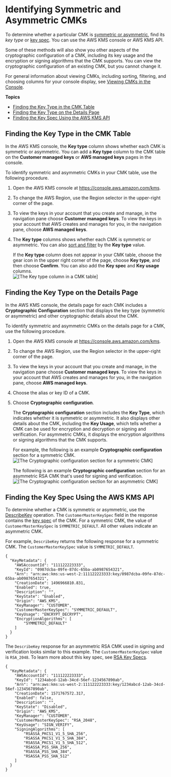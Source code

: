 # Identifying Symmetric and Asymmetric CMKs<a name="find-symm-asymm"></a>

To determine whether a particular CMK is [symmetric or asymmetric](symmetric-asymmetric.md), find its *key type* or [key spec](concepts.md#key-spec)\. You can use the AWS KMS console or AWS KMS API\. 

Some of these methods will also show you other aspects of the cryptographic configuration of a CMK, including its key usage and the encryption or signing algorithms that the CMK supports\. You can view the cryptographic configuration of an existing CMK, but you cannot change it\.

For general information about viewing CMKs, including sorting, filtering, and choosing columns for your console display, see [Viewing CMKs in the Console](viewing-keys-console.md)\.

**Topics**
+ [Finding the Key Type in the CMK Table](#find-key-type-table)
+ [Finding the Key Type on the Details Page](#find-key-type-details)
+ [Finding the Key Spec Using the AWS KMS API](#find-key-type-api)

## Finding the Key Type in the CMK Table<a name="find-key-type-table"></a>

In the AWS KMS console, the **Key type** column shows whether each CMK is symmetric or asymmetric\. You can add a **Key type** column to the CMK table on the **Customer managed keys** or **AWS managed keys** pages in the console\.

To identify symmetric and asymmetric CMKs in your CMK table, use the following procedure\.

1. Open the AWS KMS console at [https://console\.aws\.amazon\.com/kms](https://console.aws.amazon.com/kms)\.

1. To change the AWS Region, use the Region selector in the upper\-right corner of the page\.

1. To view the keys in your account that you create and manage, in the navigation pane choose **Customer managed keys**\. To view the keys in your account that AWS creates and manages for you, in the navigation pane, choose **AWS managed keys**\.

1. The **Key type** columns shows whether each CMK is symmetric or asymmetric\. You can also [sort and filter](viewing-keys-console.md#viewing-console-filter) by the **Key type** value\. 

   If the **Key type** column does not appear in your CMK table, choose the gear icon in the upper right corner of the page, choose **Key type**, and then choose **Confirm**\. You can also add the **Key spec** and **Key usage** columns\.  
![\[The Key type column in a CMK table\]](http://docs.aws.amazon.com/kms/latest/developerguide/images/console-table-key-type.png)

## Finding the Key Type on the Details Page<a name="find-key-type-details"></a>

In the AWS KMS console, the details page for each CMK includes a **Cryptographic Configuration** section that displays the key type \(symmetric or asymmetric\) and other cryptographic details about the CMK\. 

To identify symmetric and asymmetric CMKs on the details page for a CMK, use the following procedure\.

1. Open the AWS KMS console at [https://console\.aws\.amazon\.com/kms](https://console.aws.amazon.com/kms)\.

1. To change the AWS Region, use the Region selector in the upper\-right corner of the page\.

1. To view the keys in your account that you create and manage, in the navigation pane choose **Customer managed keys**\. To view the keys in your account that AWS creates and manages for you, in the navigation pane, choose **AWS managed keys**\.

1. Choose the alias or key ID of a CMK\.

1. Choose **Cryptographic configuration**\.

   The **Cryptographic configuration** section includes the **Key Type**, which indicates whether it is symmetric or asymmetric\. It also displays other details about the CMK, including the **Key Usage**, which tells whether a CMK can be used for encryption and decryption or signing and verification\. For asymmetric CMKs, it displays the encryption algorithms or signing algorithms that the CMK supports\.

   For example, the following is an example **Cryptographic configuration** section for a symmetric CMK\.  
![\[The Cryptographic configuration section for a symmetric CMK\]](http://docs.aws.amazon.com/kms/latest/developerguide/images/console-cryptographic-config-symmetric.png)

   The following is an example **Cryptographic configuration** section for an asymmetric RSA CMK that's used for signing and verification\.  
![\[The Cryptographic configuration section for an asymmetric CMK\]](http://docs.aws.amazon.com/kms/latest/developerguide/images/console-cryptographic-configuration.png)

## Finding the Key Spec Using the AWS KMS API<a name="find-key-type-api"></a>

To determine whether a CMK is symmetric or asymmetric, use the [DescribeKey](https://docs.aws.amazon.com/kms/latest/APIReference/API_DescribeKey.html) operation\. The `CustomerMasterKeySpec` field in the response contains the [key spec](concepts.md#key-spec) of the CMK\. For a symmetric CMK, the value of `CustomerMasterKeySpec` is `SYMMETRIC_DEFAULT`\. All other values indicate an asymmetric CMK\.

For example, `DescribeKey` returns the following response for a symmetric CMK\. The `CustomerMasterKeySpec` value is `SYMMETRIC_DEFAULT`\.

```
{
  "KeyMetadata": {
    "AWSAccountId": "111122223333",
    "KeyId": "0987dcba-09fe-87dc-65ba-ab0987654321",
    "Arn": "arn:aws:kms:us-west-2:111122223333:key/0987dcba-09fe-87dc-65ba-ab0987654321",
    "CreationDate": 1496966810.831,
    "Enabled": true,
    "Description": "",
    "KeyState": "Enabled",
    "Origin": "AWS_KMS",
    "KeyManager": "CUSTOMER",
    "CustomerMasterKeySpec": "SYMMETRIC_DEFAULT",
    "KeyUsage": "ENCRYPT_DECRYPT",
    "EncryptionAlgorithms": [
        "SYMMETRIC_DEFAULT"
    ]
  }
}
```

The `DescribeKey` response for an asymmetric RSA CMK used in signing and verification looks similar to this example\. The `CustomerMasterKeySpec` value is `RSA_2048`\. To learn more about this key spec, see [RSA Key Specs](symm-asymm-choose.md#key-spec-rsa)\.

```
{
  "KeyMetadata": {
    "AWSAccountId": "111122223333",
    "KeyId": "1234abcd-12ab-34cd-56ef-1234567890ab",
    "Arn": "arn:aws:kms:us-west-2:111122223333:key/1234abcd-12ab-34cd-56ef-1234567890ab",
    "CreationDate": 1571767572.317,
    "Enabled": false,
    "Description": "",
    "KeyState": "Disabled",
    "Origin": "AWS_KMS",
    "KeyManager": "CUSTOMER",
    "CustomerMasterKeySpec": "RSA_2048",
    "KeyUsage": "SIGN_VERIFY",
    "SigningAlgorithms": [
        "RSASSA_PKCS1_V1_5_SHA_256",
        "RSASSA_PKCS1_V1_5_SHA_384",
        "RSASSA_PKCS1_V1_5_SHA_512",
        "RSASSA_PSS_SHA_256",
        "RSASSA_PSS_SHA_384",
        "RSASSA_PSS_SHA_512"
    ]
  }
}
```